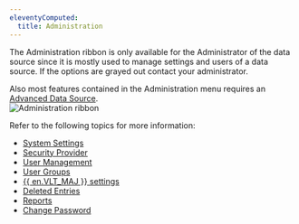 ```yaml
---
eleventyComputed:
  title: Administration
---
```

The Administration ribbon is only available for the Administrator of the data source since it is mostly used to manage settings and users of a data source. If the options are grayed out contact your administrator.  

Also most features contained in the Administration menu requires an [Advanced Data Source](/rdm/mac/data-sources/data-sources-types/advanced-data-sources/).  
![Administration ribbon](https://webdevolutions.azureedge.net/docs/en/rdm/mac/clip10372.png) 

Refer to the following topics for more information:  

* [System Settings](/rdm/mac/commands/administration/system-settings/) 
* [Security Provider](/rdm/mac/commands/administration/security-provider/) 
* [User Management](/rdm/mac/commands/administration/user-management/) 
* [User Groups](/rdm/mac/commands/administration/user-groups-management/) 
* [{{ en.VLT_MAJ }} settings](/rdm/mac/commands/administration/vault-settings/) 
* [Deleted Entries](/rdm/mac/commands/administration/view-deleted/) 
* [Reports](/rdm/mac/commands/administration/reports/) 
* [Change Password](/rdm/mac/commands/administration/change-current-user-password/) 
